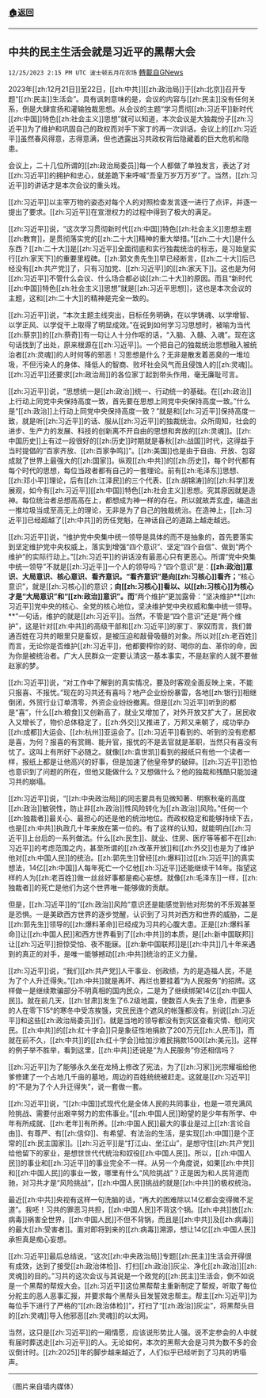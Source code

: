 ###  [:house:返回](README.md)
---


## 中共的民主生活会就是习近平的黑帮大会
`12/25/2023 2:15 PM UTC 波士顿五月花农场` [轉載自GNews](https://gnews.org/articles/2150039)

2023年[[zh:12月21日]]至22日，[[zh:中共]][[zh:政治局]]于[[zh:北京]]召开专题“[[zh:民主]]生活会”。具有讽刺意味的是，会议的内容与[[zh:民主]]没有任何关系，倒是大肆宣扬和灌输独裁思想。从会议的主题“学习贯彻[[zh:习近平]]新时代[[zh:中国]]特色[[zh:社会主义]]思想”就可以知道，本次会议是大独裁份子[[zh:习近平]]为了维护和巩固自己的政权而对手下家丁的再一次训话。会议上的[[zh:习近平]]虽然春风得意，志得意满，但也透露出习共政权背后隐藏着的巨大危机和隐患。

会议上，二十几位所谓的[[zh:政治局委员]]每一个人都做了单独发言，表达了对[[zh:习近平]]的拥护和忠心，就差跪下来呼喊“吾皇万岁万万岁”了。当然，[[zh:习近平]]的讲话才是本次会议的重头戏。

[[zh:习近平]]以主宰万物的姿态对每个人的对照检查发言逐一进行了点评，并逐一提出了要求。[[zh:习近平]]在宣泄权力的过程中得到了极大的满足。

[[zh:习近平]]说，“这次学习贯彻新时代[[zh:中国]]特色[[zh:社会主义]]思想主题[[zh:教育]]，是贯彻落实党的[[zh:二十大]]精神的重大举措。”[[zh:二十大]]是什么东西？[[zh:二十大]]是[[zh:习近平]]全面彻底和实行独裁统治的标志，是习始皇实行[[zh:家天下]]的重要里程碑。[[zh:郭文贵先生]]早已经断言，[[zh:二十大]]后已经没有[[zh:共产党]]了，只有习加党、[[zh:习近平]]的[[zh:家天下]]。这也是为何[[zh:习近平]]不管什么会议、什么场合都必谈[[zh:二十大]]的原因。而且“新时代[[zh:中国]]特色[[zh:社会主义]]思想”就是[[zh:习近平思想]]，这也是本次会议的主题，这和[[zh:二十大]]的精神是完全一致的。

[[zh:习近平]]说，“本次主题主线突出，目标任务明确，在以学铸魂、以学增智、以学正风、以学促干上取得了明显成效。”在说到如何学习习思想时，被喻为当代[[zh:蔡京]]的[[zh:蔡奇]]有一句让人十分作呕的话，“入脑、入髓、入魂”。现在这句话找到了出处，原来根源在[[zh:习近平]]。一个把自己的独裁统治思想融入被统治者[[zh:灵魂]]的人时何等的邪恶！习思想是什么？无非是散发着恶臭的一堆垃圾，不但污染人的身体、降低人的智商、败坏社会风气而且侵蚀人的[[zh:灵魂]]。[[zh:习近平]]还要求[[zh:政治局]]的各位家丁起到带头作用，毫无廉耻可言。

[[zh:习近平]]说，“思想统一是[[zh:政治]]统一、行动统一的基础。在[[zh:政治]]上行动上同党中央保持高度一致，首先要在思想上同党中央保持高度一致。”什么是“[[zh:政治]]上行动上同党中央保持高度一致？”就是和[[zh:习近平]]保持高度一致，就是听[[zh:习近平]]的话、服从[[zh:习近平]]的独裁统治。众所周知，社会的进步、生产力的发展、科技的创新离不开自由的思想和奔放的[[zh:灵魂]]。[[zh:中国历史]]上有过一段很好的[[zh:历史]]时期就是春秋[[zh:战国]]时代，这得益于当时提倡的“百家齐放、[[zh:百家争鸣]]”。[[zh:美国]]也是由于自由、开放、包容成就了世界上最强大的[[zh:国家]]。纵观[[zh:中共]]的[[zh:历史]]，每个时代都有每个时代的思想，每位当政者都有自己的一套理论。前有[[zh:毛泽东]]思想、[[zh:邓小平]]理论，后有[[zh:江泽民]]的三个代表、[[zh:胡锦涛]]的[[zh:科学]]发展观，如今有[[zh:习近平]][[zh:中国]]特色[[zh:社会主义]]思想。究其原因就是造神。每位统治者总想高高在上，都想成为神一样的存在。所以就故弄玄虚，编造出一推垃圾当成至高无上的理论，无非是为了自己的独裁统治。在造神上，[[zh:习近平]]已经超越了[[zh:中共]]的历任党魁，在神话自己的道路上越走越远。

[[zh:习近平]]说，“维护党中央集中统一领导是具体的而不是抽象的，首先要落实到坚定维护党中央权威上，落实到增强“四个意识”、坚定“四个自信”、做到“两个维护”的实际行动上。”[[zh:习近平]]的讲话没有最恶心只有更恶心。所谓“党中央集中统一领导”不就是[[zh:习近平]]一个人的领导吗？“四个意识”是：**[[zh:政治]]意识、大局意识、核心意识、看齐意识。“看齐意识”是向[[zh:习核心]]看齐；**“核心意识”，就是[[zh:习核心]]的意识；**向[[zh:习核心]]看以、以[[zh:习核心]]为核心才是“大局意识”和“[[zh:政治]]意识”。而**“两个维护”更加露骨：“坚决维护**[[zh:习近平]]党中央的核心、全党的核心地位，坚决维护党中央权威和集中统一领导。**”一句话，维护的就是[[zh:习近平]]。当然，不管是“四个意识”还是“两个维护”，这是针对[[zh:中共]]的高级干部和[[zh:习近平]]的家丁、家奴而言，我们普通百姓在习共的眼里只是畜奴，是被压迫和敲骨吸髓的对象。所以对[[zh:老百姓]]而言，无论你是否维护[[zh:习近平]]，他都要榨你的财、喝你的血、革你的命，因为你是被统治者。广大人民群众一定要认清这一基本事实，不是赵家的人就不要做赵家的梦。

[[zh:习近平]]说，“对工作中了解到的真实情况，要及时客观全面反映上来，不能只报喜、不报忧。”现在的习共还有喜吗？地产企业纷纷暴雷，各地[[zh:银行]]相继倒闭，外贸行业订单清零，外资企业纷纷撤离。但是[[zh:习近平]]听到的都是“喜”，什么[[zh:粮食]]又创新高了，就业又增加了，对外开放又扩大了，居民收入又增长了，物价总体稳定了，[[zh:外交]]又推进了，万邦又来朝了，成功举办[[zh:成都]]大运会、[[zh:杭州]]亚运会了。[[zh:习近平]]看到的、听到的没有悲都是喜，为何？报喜的有赏赐、能升官，报忧的不是丢官就是革职，当然只有喜没有忧了。这叫上有所好下必随之。就像[[zh:袁世凯]]看到的报纸只有他一个读者一样，报纸上都是让他高兴的好事，但是加速了他皇帝梦的破碎。[[zh:习近平]]恐怕也意识到了问题的所在，但他又能做什么？又想做什么？他的独裁和残酷只能加速习共的崩塌。

[[zh:习近平]]说，“[[zh:中央政治局]]的同志要具有见微知著、明察秋毫的高度[[zh:政治]]敏锐性，防止非[[zh:政治]]性风险转化为[[zh:政治]]风险。”任何一个[[zh:独裁者]]最关心、最担心的还是他的统治地位。而政权稳定和能够持续下去，也是[[zh:中共]]执政几十年来放在第一位的。有了这样的认知，就能明白[[zh:习近平]]上台后的一系列做法。什么[[zh:民生]]、就业、住房、医疗等等都不在[[zh:习近平]]的考虑范围之内，甚至所谓的[[zh:改革开放]]和[[zh:外交]]也是为了维护他对[[zh:中国人民]]的统治。[[zh:郭先生]]曾经[[zh:爆料]]过[[zh:习近平]]的真实想法，14亿[[zh:中国]]人每年死亡一个亿他[[zh:习近平]]还能继续干14年。指望这样的人为[[zh:老百姓]]做一丝丝好事都是痴心妄想。就像[[zh:毛泽东]]一样，[[zh:独裁者]]的死亡是他们为这个世界唯一能够做的贡献。

但是，[[zh:习近平]]的“[[zh:政治]]风险”意识还是能感觉到他对形势的不乐观甚至是恐惧。一是美欧西方世界的逐步觉醒，认识到了习共对西方和世界的威胁，二是[[zh:郭先生]]领导的[[zh:爆料革命]]已经成为习共的心腹大患。正是[[zh:爆料革命]]让[[zh:中国人民]]和西方世界看到了[[zh:中共]]的本质，是[[zh:新中国联邦]]让[[zh:习近平]]担惊受怕、夜不能寐。[[zh:新中国联邦]]是[[zh:中共]]几十年来遇到的真正的对手，是唯一能够撼动[[zh:中共]]统治的正义力量。

[[zh:习近平]]说，“我们[[zh:共产党]]人干事业、创政绩，为的是造福人民，不是为了个人升迁得失。”[[zh:中共]]就是再坏、再烂也要挂着“为人民服务”的招牌。这样做一是继续欺骗部分不明真相的国内民众，二是为了继续绑架14亿[[zh:中国人民]]。就在前几天，[[zh:甘肃]]发生了6.2级地震，使数百人失去了生命，而更多的人在零下15°的寒冬中受冻挨饿，灾民民连个遮风的帐篷都没有。别说[[zh:习近平]]和这些[[zh:政治局委员]]们，就是当地的领导都没有到灾区查看灾情、慰问灾民。[[zh:中共]]的[[zh:红十字会]]只是象征性地捐款了200万元[[zh:人民币]]，而就在前不久，[[zh:中共]]的[[zh:红十字会]]给加沙难民捐款1500[[zh:美元]]。这样的例子举不胜举，看到这里，[[zh:中共]]还说是“为人民服务”你还相信吗？

[[zh:习近平]]为了能够永久坐在龙椅上修改了宪法，为了[[zh:习家]]光宗耀祖给他爹修建了一个占地几千亩的墓地，周边的百姓统统被赶走。这就是[[zh:习近平]]的“不是为了个人升迁得失”，说一套做一套。

[[zh:习近平]]说，“[[zh:中国]]式现代化是全体人民的共同事业，也是一项充满风险挑战、需要付出艰辛努力的宏伟事业。”[[zh:中国人民]]盼望的是少年有所学、中年有所成就、[[zh:老年]]有所养。[[zh:中国人民]]最大的事业是过上[[zh:言论自由]]、有尊严、有[[zh:信仰]]、有希望、有法治的生活，是实现[[zh:中国]]是个正常的[[zh:民主国家]]。[[zh:习近平]]是“打江山、坐江山”，是想守住[[zh:共产党]]给他留下的家业，是想世世代代统治和奴役[[zh:中国人民]]。所以，[[zh:中国人民]]的事业和[[zh:习近平]]的事业完全不一样。从另一个角度说，如果[[zh:中共]]和[[zh:中国人民]]的事业一致，哪里有什么“风险挑战”？正是因为和人民背道而驰，对习共才是“风险挑战”，[[zh:中国人民]]挑战的就是[[zh:中共]]的极权统治。

最近[[zh:中共]]央视有这样一句洗脑的话，“再大的困难除以14亿都会变得微不足道”。我呸！习共的罪恶习共担，[[zh:中国人民]]不背这个锅。[[zh:中共]]放[[zh:病毒]]祸害全世界，[[zh:中国人民]]不但不背锅，而且是[[zh:中共]]及[[zh:病毒]]的最大[[zh:受害者]]。面对即将到来的[[zh:病毒]]溯源，想让14亿[[zh:中国人民]]承担真是痴心妄想。

[[zh:习近平]]最后总结说，“这次[[zh:中央政治局]]专题[[zh:民主]]生活会开得很有成效，达到了接受[[zh:政治体检]]、打扫[[zh:政治]]灰尘、净化[[zh:政治]][[zh:灵魂]]的目的。”习共的这次会议与其说是一个政党的[[zh:民主]]生活会，倒不如说是一个黑帮的帮规大会。[[zh:习近平]]这位黑帮帮主重新制定了帮规，听取了每位分舵主的恶人恶事汇报，并要求每个黑帮头目发誓效忠帮主。帮主[[zh:习近平]]为每位手下进行了严格的“[[zh:政治体检]]”，打扫了“[[zh:政治]]灰尘”，将黑帮头目的[[zh:灵魂]]导入他邪恶[[zh:灵魂]]的以太网。

当然，这只是[[zh:习近平]]的一厢情愿，应该说形势比人强。说不定参会的人中就有届时葬送走[[zh:习近平]]的人。无论如何，本次的黑帮大会是习共为数不多的会议倒计时。[[zh:2025]]年的脚步越来越近了，人们似乎已经听到了习共的坍塌声。

---
（图片来自墙内媒体）
